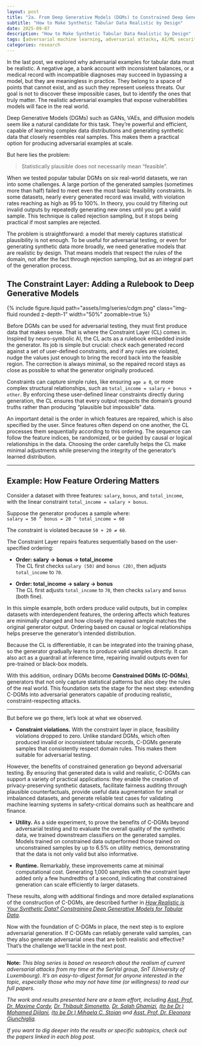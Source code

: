 ```yaml
---
layout: post
title: "2a. From Deep Generative Models (DGMs) to Constrained Deep Generative Models (C-DGMs)"
subtitle: "How to Make Synthetic Tabular Data Realistic by Design"
date: 2025-09-07
description: "How to Make Synthetic Tabular Data Realistic by Design"
tags: [adversarial machine learning, adversarial attacks, AI/ML security]
categories: research
---
```



In the last post, we explored why adversarial examples for tabular data must be realistic. A negative age, a bank account with inconsistent balances, or a medical record with incompatible diagnoses may succeed in bypassing a model, but they are meaningless in practice. They belong to a space of points that cannot exist, and as such they represent useless threats. Our goal is not to discover these impossible cases, but to identify the ones that truly matter. The realistic adversarial examples that expose vulnerabilities models will face in the real world.

Deep Generative Models (DGMs) such as GANs, VAEs, and diffusion models seem like a natural candidate for this task. They’re powerful and efficient, capable of learning complex data distributions and generating synthetic data that closely resembles real samples. This makes them a practical option for producing adversarial examples at scale.

But here lies the problem:  

> Statistically plausible does not necessarily mean “feasible”.

When we tested popular tabular DGMs on six real-world datasets, we ran into some challenges. A large portion of the generated samples (sometimes more than half) failed to meet even the most basic feasibility constraints. In some datasets, nearly every generated record was invalid, with violation rates reaching as high as 95 to 100%. In theory, you could try filtering out invalid outputs by repeatedly generating new ones until you get a valid sample. This technique is called rejection sampling, but it stops being practical if most samples are rejected.

The problem is straightforward: a model that merely captures statistical plausibility is not enough. To be useful for adversarial testing, or even for generating synthetic data more broadly, we need generative models that are realistic by design. That means models that respect the rules of the domain, not after the fact through rejection sampling, but as an integral part of the generation process.


## The Constraint Layer: Adding a Rulebook to Deep Generative Models

<div class="row mt-3">
    <div class="col-sm mt-3 mt-md-0 text-center">
        {% include figure.liquid path="assets/img/series/cdgm.png" class="img-fluid rounded z-depth-1" width="50%" zoomable=true %}
    </div>
</div>


Before DGMs can be used for adversarial testing, they must first produce data that makes sense. That is where the Constraint Layer (CL) comes in. Inspired by neuro-symbolic AI, the CL acts as a rulebook embedded inside the generator. Its job is simple but crucial: check each generated record against a set of user-defined constraints, and if any rules are violated, nudge the values just enough to bring the record back into the feasible region. The correction is always minimal, so the repaired record stays as close as possible to what the generator originally produced. 

Constraints can capture simple rules, like ensuring `age ≥ 0`, or more complex structural relationships, such as `total_income = salary + bonus + other`. By enforcing these user-defined linear constraints directly during generation, the CL ensures that every output respects the domain’s ground truths rather than producing “plausible but impossible” data.

An important detail is the order in which features are repaired, which is also specified by the user. Since features often depend on one another, the CL processes them sequentially according to this ordering. The sequence can follow the feature indices, be randomized, or be guided by causal or logical relationships in the data. Choosing the order carefully helps the CL make minimal adjustments while preserving the integrity of the generator’s learned distribution.

---

## Example: How Feature Ordering Matters

Consider a dataset with three features: `salary`, `bonus`, and `total_income`, with the linear constraint `total_income = salary + bonus`.

Suppose the generator produces a sample where:  
`salary = 50 ^ bonus = 20 ^ total_income = 60`

The constraint is violated because `50 + 20 ≠ 60`.

The Constraint Layer repairs features sequentially based on the user-specified ordering:

- **Order: salary → bonus → total_income**  
  The CL first checks `salary (50)` and `bonus (20)`, then adjusts `total_income` to `70`.

- **Order: total_income → salary → bonus**  
  The CL first adjusts `total_income` to `70`, then checks `salary` and `bonus` (both fine).

In this simple example, both orders produce valid outputs, but in complex datasets with interdependent features, the ordering affects which features are minimally changed and how closely the repaired sample matches the original generator output. Ordering based on causal or logical relationships helps preserve the generator’s intended distribution.

Because the CL is differentiable, it can be integrated into the training phase, so the generator gradually learns to produce valid samples directly. It can also act as a guardrail at inference time, repairing invalid outputs even for pre-trained or black-box models.

With this addition, ordinary DGMs become **Constrained DGMs (C-DGMs)**, generators that not only capture statistical patterns but also obey the rules of the real world. This foundation sets the stage for the next step: extending C-DGMs into adversarial generators capable of producing realistic, constraint-respecting attacks.

---

But before we go there, let’s look at what we observed. 

- **Constraint violations.** With the constraint layer in place, feasibility violations dropped to zero. Unlike standard DGMs, which often produced invalid or inconsistent tabular records, C-DGMs generate samples that consistently respect domain rules. This makes them suitable for adversarial testing.

However, the benefits of constrained generation go beyond adversarial testing. By ensuring that generated data is valid and realistic, C-DGMs can support a variety of practical applications: they enable the creation of privacy-preserving synthetic datasets, facilitate fairness auditing through plausible counterfactuals, provide useful data augmentation for small or imbalanced datasets, and generate reliable test cases for validating machine learning systems in safety-critical domains such as healthcare and finance.

- **Utility.** As a side experiment, to prove the benefits of C-DGMs beyond adversarial testing and to evaluate the overall quality of the synthetic data, we trained downstream classifiers on the generated samples. Models trained on constrained data outperformed those trained on unconstrained samples by up to 6.5% on utility metrics, demonstrating that the data is not only valid but also informative.

- **Runtime.** Remarkably, these improvements came at minimal computational cost. Generating 1,000 samples with the constraint layer added only a few hundredths of a second, indicating that constrained generation can scale efficiently to larger datasets.

These results, along with additional findings and more detailed explanations of the construction of C-DGMs, are described further in _[How Realistic is Your Synthetic Data? Constraining Deep Generative Models for Tabular Data](https://arxiv.org/abs/2402.04823)_.

Now with the foundation of C-DGMs in place, the next step is to explore adversarial generation. If C-DGMs can reliably generate valid samples, can they also generate adversarial ones that are both realistic and effective? That’s the challenge we’ll tackle in the next post.

---

**Note:** 
_This blog series is based on research about the realism of current adversarial attacks from my time at the SerVal group, SnT (University of Luxembourg). It’s an easy-to-digest format for anyone interested in the topic, especially those who may not have time (or willingness) to read our full papers._

_The work and results presented here are a team effort, including  [Asst. Prof. Dr. Maxime Cordy](https://maxcordy.github.io/), [Dr. Thibault Simonetto](https://scholar.google.com/citations?user=4RhGnOoAAAAJ&hl=en&oi=ao), [Dr. Salah Ghamizi](https://scholar.google.com/citations?user=UcvKgR0AAAAJ&hl=fr), [(to be Dr.) Mohamed Djilani](https://scholar.google.com/citations?user=KcGsVdIAAAAJ&hl=fr&oi=ao), [(to be Dr.) Mihaela C. Stoian](https://mihaela-stoian.github.io/) and [Asst. Prof. Dr. Eleonora Giunchiglia](https://egiunchiglia.github.io/)._
 
_If you want to dig deeper into the results or specific subtopics, check out the papers linked in each blog post._
